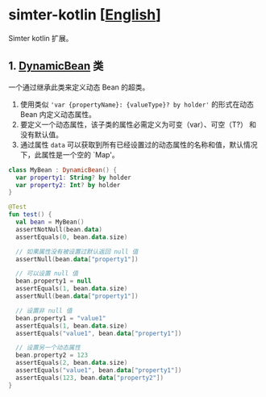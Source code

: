 # simter-kotlin [[English]]

Simter kotlin 扩展。

## 1. [DynamicBean] 类

一个通过继承此类来定义动态 Bean 的超类。

1. 使用类似 `'var {propertyName}: {valueType}? by holder'` 的形式在动态 Bean 内定义动态属性。
2. 要定义一个动态属性，该子类的属性必需定义为可变（var）、可空（T?） 和没有默认值。
3. 通过属性 `data` 可以获取到所有已经设置过的动态属性的名称和值，默认情况下，此属性是一个空的 `Map'。

```kotlin
class MyBean : DynamicBean() {
  var property1: String? by holder
  var property2: Int? by holder
}

@Test
fun test() {
  val bean = MyBean()
  assertNotNull(bean.data)
  assertEquals(0, bean.data.size)

  // 如果属性没有被设置过默认返回 null 值
  assertNull(bean.data["property1"])

  // 可以设置 null 值
  bean.property1 = null
  assertEquals(1, bean.data.size)
  assertNull(bean.data["property1"])

  // 设置非 null 值
  bean.property1 = "value1"
  assertEquals(1, bean.data.size)
  assertEquals("value1", bean.data["property1"])

  // 设置另一个动态属性
  bean.property2 = 123
  assertEquals(2, bean.data.size)
  assertEquals("value1", bean.data["property1"])
  assertEquals(123, bean.data["property2"])
}
```


[DynamicBean]: https://github.com/simter/simter-kotlin/blob/master/src/main/kotlin/tech/simter/kotlin/DynamicBean.kt
[English]: https://github.com/simter/simter-kotlin/blob/master/README.md